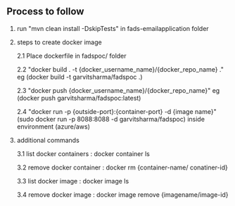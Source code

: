 ## Process to follow

1. run "mvn clean install -DskipTests" in fads-emailapplication folder 

2. steps to create docker image

    2.1 Place dockerfile in fadspoc/ folder
    
    2.2 "docker build . -t {docker_username_name}/{docker_repo_name} ." eg (docker build -t garvitsharma/fadspoc .)
    
    2.3 "docker push {docker_username_name}/{docker_repo_name}" eg (docker push garvitsharma/fadspoc:latest)
    
    2.4 "docker run -p {outside-port}:{container-port} -d {image name}" (sudo docker run -p 8088:8088 -d garvitsharma/fadspoc) inside environment (azure/aws)
    

3. additional commands 

    3.1 list docker containers : docker container ls
    
    3.2 remove docker container : docker rm {container-name/ conatiner-id}
    
    3.3 list docker image : docker image ls
    
    3.4 remove docker image : docker image remove {imagename/image-id}